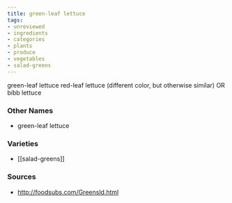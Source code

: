 ```yaml
---
title: green-leaf lettuce
tags:
- unreviewed
- ingredients
- categories
- plants
- produce
- vegetables
- salad-greens
---
```

green-leaf lettuce red-leaf lettuce (different color, but otherwise similar) OR bibb lettuce

### Other Names

* green-leaf lettuce

### Varieties

* [[salad-greens]]

### Sources
* http://foodsubs.com/Greensld.html
